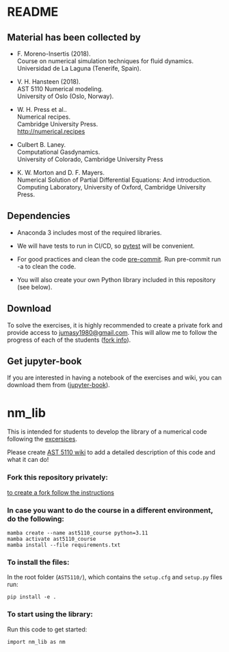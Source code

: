 # README

## Material has been collected by

* F. Moreno-Insertis (2018).<br>
Course on numerical simulation techniques for fluid dynamics.<br>
Universidad de La Laguna (Tenerife, Spain).

* V. H. Hansteen (2018).<br>
AST 5110 Numerical modeling.<br>
University of Oslo (Oslo, Norway).

* W. H. Press et al..<br>
Numerical recipes.<br>
Cambridge University Press.<br>
<http://numerical.recipes>

* Culbert B. Laney.<br>
Computational Gasdynamics.<br>
University of Colorado, Cambridge University Press

* K. W. Morton and D. F. Mayers.<br>
Numerical Solution of Partial Differential Equations: And introduction.<br>
Computing Laboratory, University of Oxford, Cambridge University Press. 


## Dependencies

* Anaconda 3 includes most of the required libraries.

* We will have tests to run in CI/CD, so [pytest](https://docs.pytest.org/) will be convenient. 

* For good practices and clean the code [pre-commit](https://pre-commit.com). Run pre-commit run -a to clean the code. 

* You will also create your own Python library included in this repository (see below). 

## Download

To solve the exercises, it is highly recommended to create a private fork and provide access to jumasy1980@gmail.com.
This will allow me to follow the progress of each of the students
([fork info](https://gist.github.com/0xjac/85097472043b697ab57ba1b1c7530274)).

## Get jupyter-book

If you are interested in having a notebook of the exercises and wiki, you can download them from ([jupyter-book](https://github.io/AST-Course/AST5110/AST5110.wiki/Home.html)).
# nm_lib

This is intended for students to develop the library of a numerical code following the [excersices](https://github.com/AST-Course/AST5110/).

Please create [AST 5110 wiki](https://github.com/AST-Course/AST5110/wiki) to add a detailed description of this code and what it can do!

### Fork this repository privately:
[to create a fork follow the instructions](https://gist.github.com/0xjac/85097472043b697ab57ba1b1c7530274)

### In case you want to do the course in a different environment, do the following:
```
mamba create --name ast5110_course python=3.11
mamba activate ast5110_course
mamba install --file requirements.txt
```

### To install the files:
In the root folder (`AST5110/`), which contains the `setup.cfg` and `setup.py` files run:
```
pip install -e .
```

### To start using the library:
Run this code to get started:
```
import nm_lib as nm
```
